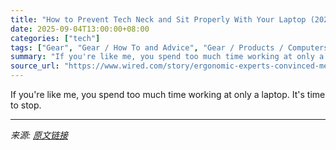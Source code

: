 ```yaml
---
title: "How to Prevent Tech Neck and Sit Properly With Your Laptop (2025)"
date: 2025-09-04T13:00:00+08:00
categories: ["tech"]
tags: ["Gear", "Gear / How To and Advice", "Gear / Products / Computers", "Gear / Products / Home Office", "laptops", "Accessories and Peripherals", "Shopping", "home office", "Office", "remote work", "pain", "chairs", "how-to", "No Slouch"]
summary: "If you're like me, you spend too much time working at only a laptop. It's time to stop."
source_url: "https://www.wired.com/story/ergonomic-experts-convinced-me-ive-been-using-laptops-all-wrong/"
---
```


If you're like me, you spend too much time working at only a laptop. It's time to stop.

---

*来源: [原文链接](https://www.wired.com/story/ergonomic-experts-convinced-me-ive-been-using-laptops-all-wrong/)*
